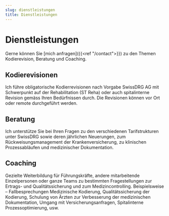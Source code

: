 ```yaml
---
slug: dienstleistungen
title: Dienstleistungen
---
```


# Dienstleistungen
Gerne können Sie [mich anfragen]({{<ref "/contact">}}) zu den Themen Kodierevision, Beratung und Coaching.

## Kodierevisionen
Ich führe obligatorische Kodierrevisionen nach Vorgabe SwissDRG AG mit Schwerpunkt auf der Rehabilitation (ST Reha) oder auch spitalinterne Revision gemäss Ihren Bedürfnissen durch. Die Revisionen können vor Ort oder remote durchgeführt werden.

## Beratung
Ich unterstütze Sie bei Ihren Fragen zu den verschiedenen Tarifstrukturen unter SwissDRG sowie deren jährlichen Neuerungen, zum Rückweisungsmanagement der Krankenversicherung, zu klinischen Prozessabläufen und medizinischer Dokumentation.

## Coaching
Gezielte Weiterbildung für Führungskräfte, andere mitarbeitende Einzelpersonen oder ganze Teams zu bestimmten Fragestellungen zur Ertrags- und Qualitätssicherung und zum Medizincontrolling. Beispielsweise – Fallbesprechungen Medizinische Kodierung, Qualitätssicherung der Kodierung, Schulung von Ärzten zur Verbesserung der medizinischen Dokumentation, Umgang mit Versicherungsanfragen, Spitalinterne Prozessoptimierung, usw.
